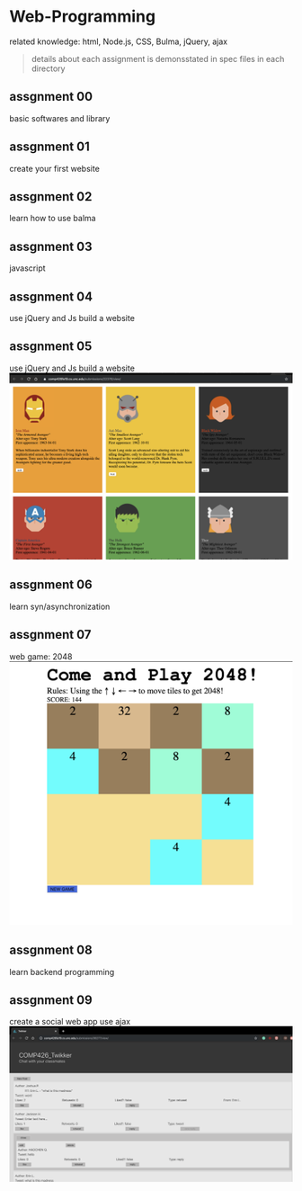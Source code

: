 # Web-Programming
related knowledge:
html,  Node.js, CSS, Bulma, jQuery, ajax
>details about each assignment is demonsstated in spec files in each directory
## assgnment 00
basic softwares and library
## assgnment 01
create your first website
## assgnment 02
learn how to use balma
## assgnment 03
javascript
## assgnment 04
use jQuery and Js build a website
## assgnment 05
use jQuery and Js build a website
![image for a05](https://github.com/HaochenQ/Web-Programming/blob/master/a05/Screen%20Shot%202019-11-25%20at%205.36.14%20pm.png)
## assgnment 06
learn syn/asynchronization
## assgnment 07
web game: 2048
![image for a07](https://github.com/HaochenQ/Web-Programming/blob/master/a07/Screen%20Shot%202019-11-25%20at%205.33.20%20pm.png)
## assgnment 08
learn backend programming
## assgnment 09
create a social web app use ajax
![image for a09](https://github.com/HaochenQ/Web-Programming/blob/master/a09/Screen%20Shot%202019-11-25%20at%205.26.37%20pm.png)
